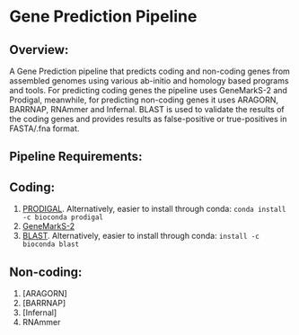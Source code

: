 # Gene Prediction Pipeline
## Overview:
A Gene Prediction pipeline that predicts coding and non-coding genes from assembled genomes using various ab-initio and homology based programs and tools. For predicting coding genes the pipeline uses GeneMarkS-2 and Prodigal, meanwhile, for predicting non-coding genes it uses ARAGORN, BARRNAP, RNAmmer and Infernal. BLAST is used to validate the results of the coding genes and provides results as false-positive or true-positives in FASTA/.fna format.

## Pipeline Requirements:
## Coding:
1. [PRODIGAL](https://github.com/hyattpd/Prodigal). Alternatively, easier to install through conda: `conda install -c bioconda prodigal`
2. [GeneMarkS-2](http://exon.gatech.edu/GeneMark/license_download.cgi)
3. [BLAST](https://blast.ncbi.nlm.nih.gov/Blast.cgi?PAGE_TYPE=BlastDocs&DOC_TYPE=Download). Alternatively, easier to install through conda: `install -c bioconda blast` <br />

## Non-coding:
1. [ARAGORN]
2. [BARRNAP]
3. [Infernal]
4. RNAmmer
